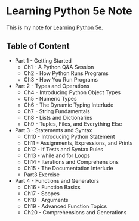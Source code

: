 # Learning Python 5e Note

This is my note for [Learning Python 5e](http://shop.oreilly.com/product/0636920028154.do).

## Table of Content

- Part 1 - Getting Started
    - Ch1 - A Python Q&A Session 
    - Ch2 - How Python Runs Programs 
    - Ch3 - How You Run Programs 
- Part 2 - Types and Operations
    - Ch4 - Introducing Python Object Types 
    - Ch5 - Numeric Types 
    - Ch6 - The Dynamic Typing Interlude 
    - Ch7 - String Fundamentals 
    - Ch8 - Lists and Dictionaries 
    - Ch9 - Tuples, Files, and Everything Else 
- Part 3 - Statements and Syntax
    - Ch10 - Introducing Python Statement 
    - Ch11 - Assignments, Expressions, and Prints 
    - Ch12 - if Tests and Syntax Rules 
    - Ch13 - while and for Loops 
    - Ch14 - Iterations and Comprehensions 
    - Ch15 - The Documentation Interlude 
    - Part3 Exercise 
- Part 4 - Functions and Generators
	- Ch16 - Function Basics
	- Ch17 - Scopes
	- Ch18 - Arguments
	- Ch19 - Advanced Function Topics
	- Ch20 - Comprehensions and Generations
